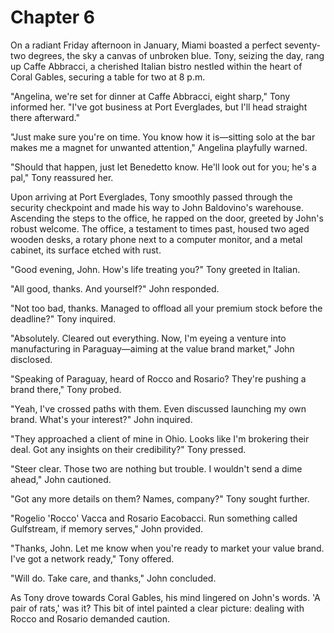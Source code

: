 # Chapter 6
On a radiant Friday afternoon in January, Miami boasted a perfect seventy-two degrees, the sky a canvas of unbroken blue. Tony, seizing the day, rang up Caffe Abbracci, a cherished Italian bistro nestled within the heart of Coral Gables, securing a table for two at 8 p.m.

"Angelina, we're set for dinner at Caffe Abbracci, eight sharp," Tony informed her. "I've got business at Port Everglades, but I'll head straight there afterward."

"Just make sure you're on time. You know how it is—sitting solo at the bar makes me a magnet for unwanted attention," Angelina playfully warned.

"Should that happen, just let Benedetto know. He'll look out for you; he's a pal," Tony reassured her.

Upon arriving at Port Everglades, Tony smoothly passed through the security checkpoint and made his way to John Baldovino's warehouse. Ascending the steps to the office, he rapped on the door, greeted by John's robust welcome. The office, a testament to times past, housed two aged wooden desks, a rotary phone next to a computer monitor, and a metal cabinet, its surface etched with rust.

"Good evening, John. How's life treating you?" Tony greeted in Italian.

"All good, thanks. And yourself?" John responded.

"Not too bad, thanks. Managed to offload all your premium stock before the deadline?" Tony inquired.

"Absolutely. Cleared out everything. Now, I'm eyeing a venture into manufacturing in Paraguay—aiming at the value brand market," John disclosed.

"Speaking of Paraguay, heard of Rocco and Rosario? They're pushing a brand there," Tony probed.

"Yeah, I've crossed paths with them. Even discussed launching my own brand. What's your interest?" John inquired.

"They approached a client of mine in Ohio. Looks like I'm brokering their deal. Got any insights on their credibility?" Tony pressed.

"Steer clear. Those two are nothing but trouble. I wouldn't send a dime ahead," John cautioned.

"Got any more details on them? Names, company?" Tony sought further.

"Rogelio 'Rocco' Vacca and Rosario Eacobacci. Run something called Gulfstream, if memory serves," John provided.

"Thanks, John. Let me know when you're ready to market your value brand. I've got a network ready," Tony offered.

"Will do. Take care, and thanks," John concluded.

As Tony drove towards Coral Gables, his mind lingered on John's words. 'A pair of rats,' was it? This bit of intel painted a clear picture: dealing with Rocco and Rosario demanded caution.